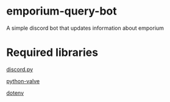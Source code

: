 # emporium-query-bot
A simple discord bot that updates information about emporium

# Required libraries

[discord.py](https://pypi.org/project/discord.py/)

[python-valve](https://pypi.org/project/python-valve/)

[dotenv](https://pypi.org/project/python-dotenv/)
